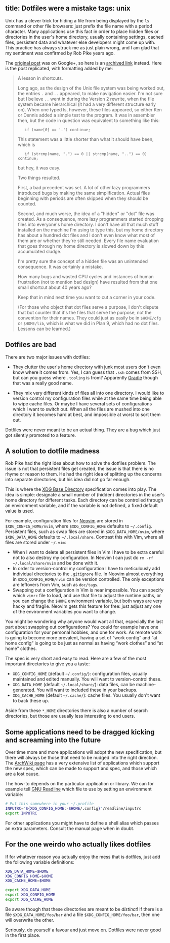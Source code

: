 title: Dotfiles were a mistake
tags: unix
---

Unix has a clever trick for hiding a file from being displayed by the `ls`
command or other file browsers: just prefix the file name with a period
character. Many applications use this fact in order to place hidden files or
directories in the user's home directory, usually containing settings, cached
files, persistent data and whatever else developers might come up with. This
practice has always struck me as just plain wrong, and I am glad that my
sentiment was confirmed by Rob Pike years ago.

The [original post] was on Google+, so here is an [archived link] instead. Here
is the post replicated, with formatting added by me:

> A lesson in shortcuts.
> 
> Long ago, as the design of the Unix file system was being worked out, the
> entries `.` and `..` appeared, to make navigation easier. I'm not sure but I
> believe `..` went in during the Version 2 rewrite, when the file system
> became hierarchical (it had a very different structure early on).  When one
> typed ls, however, these files appeared, so either Ken or Dennis added a
> simple test to the program. It was in assembler then, but the code in
> question was equivalent to something like this:
> ~~~
>    if (name[0] == '.') continue;
> ~~~
> This statement was a little shorter than what it should have been, which is
> ~~~
>    if (strcmp(name, ".") == 0 || strcmp(name, "..") == 0) continue;
> ~~~
> but hey, it was easy.
> 
> Two things resulted.
> 
> First, a bad precedent was set. A lot of other lazy programmers introduced
> bugs by making the same simplification. Actual files beginning with periods
> are often skipped when they should be counted.
> 
> Second, and much worse, the idea of a "hidden" or "dot" file was created. As
> a consequence, more lazy programmers started dropping files into everyone's
> home directory. I don't have all that much stuff installed on the machine I'm
> using to type this, but my home directory has about a hundred dot files and I
> don't even know what most of them are or whether they're still needed. Every
> file name evaluation that goes through my home directory is slowed down by
> this accumulated sludge.
> 
> I'm pretty sure the concept of a hidden file was an unintended consequence.
> It was certainly a mistake.
> 
> How many bugs and wasted CPU cycles and instances of human frustration (not
> to mention bad design) have resulted from that one small shortcut about  40
> years ago?
> 
> Keep that in mind next time you want to cut a corner in your code.
> 
> (For those who object that dot files serve a purpose, I don't dispute that
> but counter that it's the files that serve the purpose, not the convention
> for their names. They could just as easily be in `$HOME/cfg` or `$HOME/lib`,
> which is what we did in Plan 9, which had no dot files. Lessons can be
> learned.)

## Dotfiles are bad

There are two major issues with dotfiles:

- They clutter the user's home directory with junk most users don't even know
	where it comes from. Yes, I can guess that `.ssh` comes from SSH, but can you
	guess where `.tooling` is from?  Apparently [Gradle] though that was a really
	good name.

- They mix very different kinds of files all into one directory. I would like
	to version control my configuration files while at the same time being able
	to wipe cache files. Or maybe I have several sets of configurations which I
	want to switch out. When all the files are mushed into one directory it
	becomes hard at best, and impossible at worst to sort them out.

Dotfiles were never meant to be an actual thing. They are a bug which just got
silently promoted to a feature.

## A solution to dotfile madness

Rob Pike had the right idea about how to solve the dotfiles problem. The issue
is not that persistent files get created, the issue is that there is no rhyme
or reason to them. He had the right idea of splitting up the concerns into
separate directories, but his idea did not go far enough.

This is where the [XDG Base Directory] specification comes into play. The idea
is simple: designate a small number of (hidden) directories in the user's home
directory for different tasks. Each directory can be controlled through an
environment variable, and if the variable is not defined, a fixed default value
is used.

For example, configuration files for [Neovim](https://neovim.io/) are stored in
`$XDG_CONFIG_HOME/nvim`, where `$XDG_CONFIG_HOME` defaults to `~/.config`.
Persistent files, such as swap files are stored in `$XDG_DATA_HOME/nvim`, where
`$XDG_DATA_HOME` defaults to `~/.local/share`. Contrast this with Vim, where
all files are stored under `~/.vim`: 

- When I want to delete all persistent files in Vim I have to be extra careful
	not to also destroy my configuration. In Neovim I can just do `rm -rf
	~/.local/share/nvim` and be done with it.
- In order to version-control my configuration I have to meticulously add
	individual directories to the `.gitignore` file. In Neovim almost everything
	in `$XDG_CONFIG_HOME/nvim` can be version controlled. The only exceptions are
	leftovers from Vim, such as `doc/tags`.
- Swapping out a configuration in Vim is near impossible. You can specify which
	`vimrc` file to load, and use that file to adjust the runtime paths, or you
	can change the `$HOME` environment variable, but both ways are very hacky and
	fragile. Neovim gets this feature for free: just adjust any one of the
	environment variables you want to change.

You might be wondering why anyone would want all that, especially the last part
about swapping out configurations?  You could for example have one
configuration for your personal hobbies, and one for work. As remote work is
going to become more prevalent, having a set of “work config” and “at home
config” is going to be just as normal as having “work clothes” and “at home"
clothes.

The spec is very short and easy to read. Here are a few of the most important
directories to give you a taste:

- `XDG_CONFIG_HOME` (default `~/.config/`): configuration files, usually
	maintained and edited manually. You will want to version-control these.
- `XDG_DATA_HOME` (default `~/.local/share/`): data files, can be
	machine-generated. You will want to included these in your backups.
- `XDG_CACHE_HOME` (default `~/.cache/`): cache files. You usually don't want
	to back these up.
	
Aside from these `*_HOME` directories there is also a number of search
directories, but those are usually less interesting to end users.


## Some applications need to be dragged kicking and screaming into the future

Over time more and more applications will adopt the new specification, but
there will always be those that need to be nudged into the right direction. The
[ArchWiki page] has a very extensive list of applications which support the
new spec, which can be made to support and spec, and those which are a lost
cause.

The how-to depends on the particular application or library. We can for example
tell [GNU Readline] which file to use by setting an environment variable:

~~~sh
# Put this somewhere in your ~/.profile
INPUTRC="${XDG_CONFIG_HOME:-$HOME/.config}"/readline/inputrc
export INPUTRC
~~~

For other applications you might have to define a shell alias which passes an
extra parameters. Consult the manual page when in doubt.


## For the one weirdo who actually likes dotfiles

If for whatever reason you actually enjoy the mess that is dotfiles, just add
the following variable definitions:

~~~sh
XDG_DATA_HOME=$HOME
XDG_CONFIG_HOME=$HOME
XDG_CACHE_HOME=$HOME

export XDG_DATA_HOME
export XDG_CONFIG_HOME
export XDG_CACHE_HOME
~~~

Be aware though that these directories are meant to be *distinct*! If there is
a file `$XDG_DATA_HOME/foo/bar` and a file `$XDG_CONFIG_HOME/foo/bar`, then one
will overwrite the other.

Seriously, do yourself a favour and just move on. Dotfiles were never good in
the first place.


[original post]: http://plus.google.com/101960720994009339267/posts/R58WgWwN9jp
[archived link]: http://archive.is/vfXl2
[Gradle]: https://gradle.org/
[XDG Base Directory]: https://specifications.freedesktop.org/basedir-spec/latest/
[ArchWiki page]: https://wiki.archlinux.org/index.php/XDG_Base_Directory
[GNU Readline]: https://tiswww.case.edu/php/chet/readline/rltop.html
